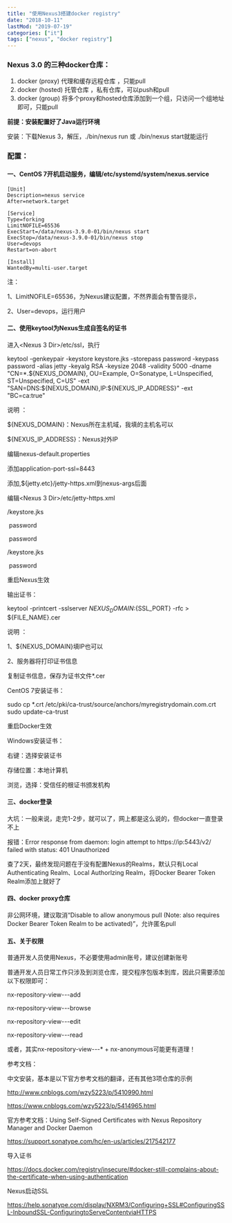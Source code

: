 ```yaml
---
title: "使用Nexus3搭建docker registry"
date: "2018-10-11"
lastMod: "2019-07-19"
categories: ["it"]
tags: ["nexus", "docker registry"]
---
```


### Nexus 3.0 的三种docker仓库：

1. docker (proxy)      代理和缓存远程仓库 ，只能pull
2. docker (hosted)    托管仓库 ，私有仓库，可以push和pull
3. docker (group)      将多个proxy和hosted仓库添加到一个组，只访问一个组地址即可，只能pull



**前提：安装配置好了Java运行环境**

安装：下载Nexus 3，解压，./bin/nexus run 或 ./bin/nexus start就能运行

### 配置：

#### 一、CentOS 7开机启动服务，编辑/etc/systemd/system/nexus.service

```
[Unit]
Description=nexus service
After=network.target

[Service]
Type=forking
LimitNOFILE=65536
ExecStart=/data/nexus-3.9.0-01/bin/nexus start
ExecStop=/data/nexus-3.9.0-01/bin/nexus stop
User=devops
Restart=on-abort

[Install]
WantedBy=multi-user.target
```

注：

1、LimitNOFILE=65536，为Nexus建议配置，不然界面会有警告提示，

2、User=devops，运行用户

#### 二、使用keytool为Nexus生成自签名的证书

进入<Nexus 3 Dir>/etc/ssl，执行

keytool -genkeypair -keystore keystore.jks -storepass password -keypass password -alias jetty -keyalg RSA -keysize 2048 -validity 5000 -dname "CN=*.${NEXUS_DOMAIN}, OU=Example, O=Sonatype, L=Unspecified, ST=Unspecified, C=US" -ext "SAN=DNS:${NEXUS_DOMAIN},IP:${NEXUS_IP_ADDRESS}" -ext "BC=ca:true"



说明 ：

${NEXUS_DOMAIN}：Nexus所在主机域，我填的主机名可以

${NEXUS_IP_ADDRESS}：Nexus对外IP



编辑nexus-default.properties

添加application-port-ssl=8443

添加,${jetty.etc}/jetty-https.xml到nexus-args后面



编辑<Nexus 3 Dir>/etc/jetty-https.xml

​    <Set name="KeyStorePath"><Property name="ssl.etc"/>/keystore.jks</Set>

​    <Set name="KeyStorePassword">password</Set>

​    <Set name="KeyManagerPassword">password</Set>

​    <Set name="TrustStorePath"><Property name="ssl.etc"/>/keystore.jks</Set>

​    <Set name="TrustStorePassword">password</Set>



重启Nexus生效



输出证书：

keytool -printcert -sslserver ${NEXUS_DOMAIN}:${SSL_PORT} -rfc > ${FILE_NAME}.cer



说明 ：

1、${NEXUS_DOMAIN}填IP也可以

2、服务器将打印证书信息



复制证书信息，保存为证书文件*.cer



CentOS 7安装证书：

sudo cp *.crt /etc/pki/ca-trust/source/anchors/myregistrydomain.com.crt sudo update-ca-trust

重启Docker生效

Windows安装证书：

右键：选择安装证书

存储位置：本地计算机

浏览，选择：受信任的根证书颁发机构



#### 三、docker登录

大坑：一般来说，走完1-2步，就可以了，网上都是这么说的，但docker一直登录不上

报错：Error response from daemon: login attempt to https://ip:5443/v2/ failed with status: 401 Unauthorized



查了2天，最终发现问题在于没有配置Nexus的Realms，默认只有Local Authenticating Realm、Local Authorlzing Realm，将Docker Bearer Token Realm添加上就好了



#### 四、docker proxy仓库

非公网环境，建议取消“Disable to allow anonymous pull (Note: also requires Docker Bearer Token Realm to be activated)”，允许匿名pull



#### 五、关于权限

普通开发人员使用Nexus，不必要使用admin账号，建议创建新账号

普通开发人员日常工作只涉及到浏览仓库，提交程序包版本到库，因此只需要添加以下权限即可：

nx-repository-view-*-*-add

nx-repository-view-*-*-browse

nx-repository-view-*-*-edit

nx-repository-view-*-*-read



或者，其实nx-repository-view-*-*-* + nx-anonymous可能更有道理！



参考文档：



中文安装，基本是以下官方参考文档的翻译，还有其他3项仓库的示例

<http://www.cnblogs.com/wzy5223/p/5410990.html>

<https://www.cnblogs.com/wzy5223/p/5414965.html>



官方参考文档：Using Self-Signed Certificates with Nexus Repository Manager and Docker Daemon

<https://support.sonatype.com/hc/en-us/articles/217542177>



导入证书

<https://docs.docker.com/registry/insecure/#docker-still-complains-about-the-certificate-when-using-authentication>



Nexus启动SSL

<https://help.sonatype.com/display/NXRM3/Configuring+SSL#ConfiguringSSL-InboundSSL-ConfiguringtoServeContentviaHTTPS>